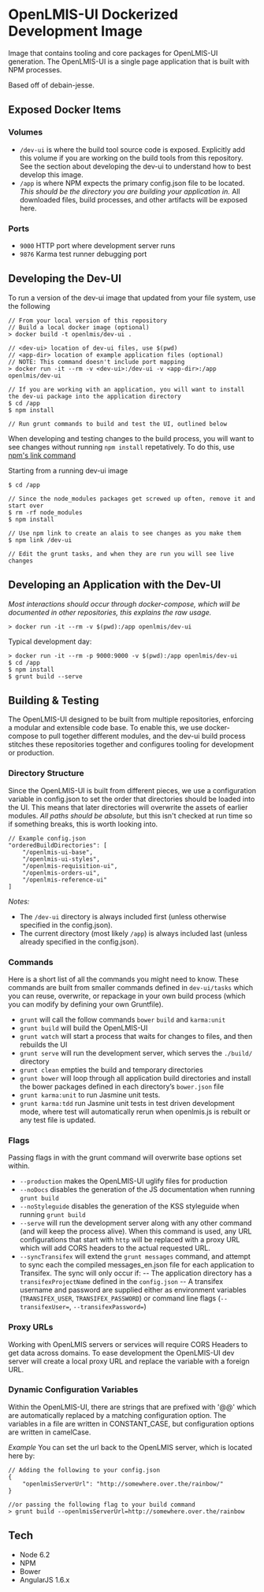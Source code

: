 # OpenLMIS-UI Dockerized Development Image

Image that contains tooling and core packages for OpenLMIS-UI generation. The OpenLMIS-UI is a single page application that is built with NPM processes.

Based off of debain-jesse.

## Exposed Docker Items

### Volumes
- `/dev-ui` is where the build tool source code is exposed. Explicitly add this volume if you are working on the build tools from this repository. See the section about developing the dev-ui to understand how to best develop this image.
- `/app` is where NPM expects the primary config.json file to be located. *This should be the directory you are building your application in.* All downloaded files, build processes, and other artifacts will be exposed here.

### Ports

- `9000` HTTP port where development server runs
- `9876` Karma test runner debugging port

## Developing the Dev-UI
To run a version of the dev-ui image that updated from your file system, use the following 
```
// From your local version of this repository
// Build a local docker image (optional)
> docker build -t openlmis/dev-ui .

// <dev-ui> location of dev-ui files, use $(pwd)
// <app-dir> location of example application files (optional)
// NOTE: This command doesn't include port mapping
> docker run -it --rm -v <dev-ui>:/dev-ui -v <app-dir>:/app openlmis/dev-ui

// If you are working with an application, you will want to install the dev-ui package into the application directory
$ cd /app
$ npm install

// Run grunt commands to build and test the UI, outlined below
```
When developing and testing changes to the build process, you will want to see changes without running `npm install` repetatively. To do this, use [npm's link command](https://docs.npmjs.com/cli/link)

Starting from a running dev-ui image
```
$ cd /app

// Since the node_modules packages get screwed up often, remove it and start over
$ rm -rf node_modules
$ npm install

// Use npm link to create an alais to see changes as you make them
$ npm link /dev-ui

// Edit the grunt tasks, and when they are run you will see live changes
```

## Developing an Application with the Dev-UI
*Most interactions should occur through docker-compose, which will be documented in other repositories, this explains the raw usage.*

```shell
> docker run -it --rm -v $(pwd):/app openlmis/dev-ui
```

Typical development day:
```shell
> docker run -it --rm -p 9000:9000 -v $(pwd):/app openlmis/dev-ui
$ cd /app
$ npm install
$ grunt build --serve
``` 

## Building & Testing
The OpenLMIS-UI designed to be built from multiple repositories, enforcing a modular and extensible code base. To enable this, we use docker-compose to pull together different modules, and the dev-ui build process stitches these repositories together and configures tooling for development or production.

### Directory Structure
Since the OpenLMIS-UI is built from different pieces, we use a configuration variable in config.json to set the order that directories should be loaded into the UI. This means that later directories will overwrite the assets of earlier modules. *All paths should be absolute,* but this isn't checked at run time so if something breaks, this is worth looking into.

```
// Example config.json
"orderedBuildDirectories": [
    "/openlmis-ui-base",
    "/openlmis-ui-styles",
    "/openlmis-requisition-ui",
    "/openlmis-orders-ui",
    "/openlmis-reference-ui"
]
```

*Notes:*
- The `/dev-ui` directory is always included first (unless otherwise specified in the config.json).
- The current directory (most likely `/app`) is always included last (unless already specified in the config.json).
 
### Commands
Here is a short list of all the commands you might need to know. These commands are built from smaller commands defined in `dev-ui/tasks` which you can reuse, overwrite, or repackage in your own build process (which you can modify by defining your own Gruntfile).

- `grunt` will call the follow commands `bower` `build` and `karma:unit`
- `grunt build` will build the OpenLMIS-UI
- `grunt watch` will start a process that waits for changes to files, and then rebuilds the UI
- `grunt serve` will run the development server, which serves the `./build/` directory
- `grunt clean` empties the build and temporary directories
- `grunt bower` will loop through all application build directories and install the bower packages defined in each directory’s `bower.json` file
- `grunt karma:unit` to run Jasmine unit tests.
- `grunt karma:tdd` run Jasmine unit tests in test driven development mode, where test will automatically rerun when openlmis.js is rebuilt or any test file is updated.

### Flags
Passing flags in with the grunt command will overwrite base options set within.

- `--production` makes the OpenLMIS-UI uglify files for production
- `--noDocs` disables the generation of the JS documentation when running `grunt build`
- `--noStyleguide` disables the generation of the KSS styleguide when running `grunt build`
- `--serve` will run the development server along with any other command (and will keep the process alive). When this command is used, any URL configurations that start with `http` will be replaced with a proxy URL which will add CORS headers to the actual requested URL.
- `--syncTransifex` will extend the `grunt messages` command, and attempt to sync each the compiled messages_en.json file for each application to Transifex. The sync will only occur if:
-- The application directory has a `transifexProjectName` defined in the `config.json`
-- A transifex username and password are supplied either as environment variables (`TRANSIFEX_USER`, `TRANSIFEX_PASSWORD`) or command line flags (`--transifexUser=`, `--transifexPassword=`)

### Proxy URLs
Working with OpenLMIS servers or services will require CORS Headers to get data across domains. To ease development the OpenLMIS-UI dev server will create a local proxy URL and replace the variable with a foreign URL.

### Dynamic Configuration Variables
Within the OpenLMIS-UI, there are strings that are prefixed with '@@' which are automatically replaced by a matching configuration option. The variables in a file are written in CONSTANT_CASE, but configuration options are written in camelCase.

*Example*
You can set the url back to the OpenLMIS server, which is located here by:
```
// Adding the following to your config.json
{
    "openlmisServerUrl": "http://somewhere.over.the/rainbow/"
}

//or passing the following flag to your build command
> grunt build --openlmisServerUrl=http://somewhere.over.the/rainbow
```


## Tech

- Node 6.2
- NPM
- Bower
- AngularJS 1.6.x
